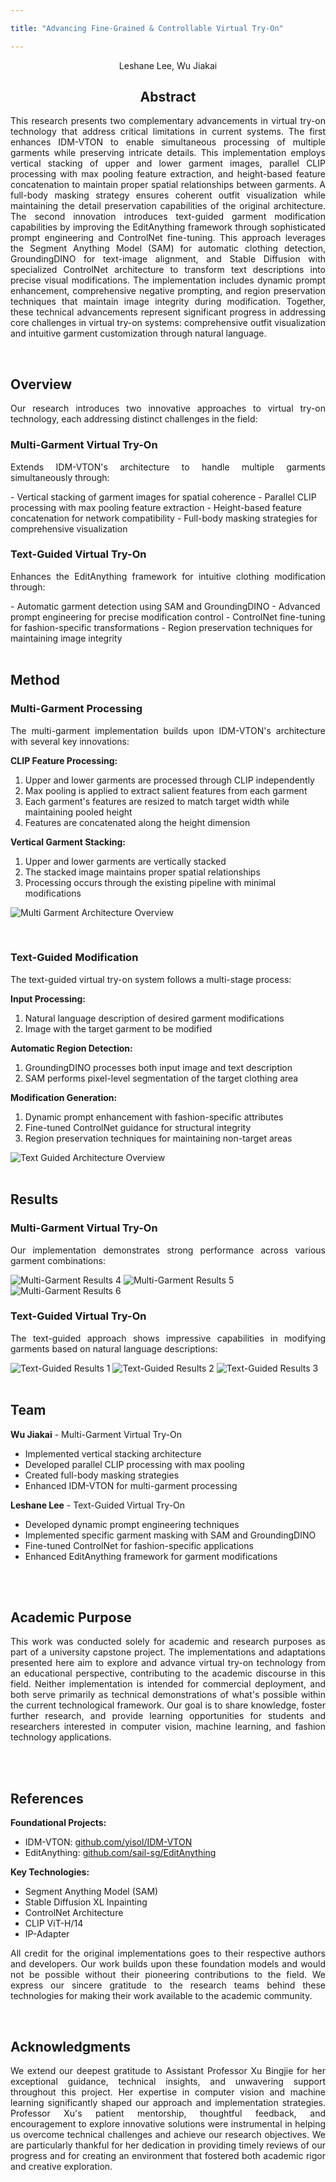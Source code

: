 ```yaml
---

title: "Advancing Fine-Grained & Controllable Virtual Try-On"

---
```


<div align="center">
<p>Leshane Lee, Wu Jiakai</p>
</div>

<div align="center">
<h2>Abstract</h2>
</div>

<div style="text-align: justify; text-justify: inter-word;">
<p>This research presents two complementary advancements in virtual try-on technology that address critical limitations in current systems. The first enhances IDM-VTON to enable simultaneous processing of multiple garments while preserving intricate details. This implementation employs vertical stacking of upper and lower garment images, parallel CLIP processing with max pooling feature extraction, and height-based feature concatenation to maintain proper spatial relationships between garments. A full-body masking strategy ensures coherent outfit visualization while maintaining the detail preservation capabilities of the original architecture. The second innovation introduces text-guided garment modification capabilities by improving the EditAnything framework through sophisticated prompt engineering and ControlNet fine-tuning. This approach leverages the Segment Anything Model (SAM) for automatic clothing detection, GroundingDINO for text-image alignment, and Stable Diffusion with specialized ControlNet architecture to transform text descriptions into precise visual modifications. The implementation includes dynamic prompt enhancement, comprehensive negative prompting, and region preservation techniques that maintain image integrity during modification. Together, these technical advancements represent significant progress in addressing core challenges in virtual try-on systems: comprehensive outfit visualization and intuitive garment customization through natural language.</p>
</div>
<br>

## Overview

<div style="text-align: justify; text-justify: inter-word;">
<p>Our research introduces two innovative approaches to virtual try-on technology, each addressing distinct challenges in the field:</p>
</div>

### Multi-Garment Virtual Try-On

<div style="text-align: justify; text-justify: inter-word;">
<p>Extends IDM-VTON's architecture to handle multiple garments simultaneously through:</p>
</div>
- Vertical stacking of garment images for spatial coherence
- Parallel CLIP processing with max pooling feature extraction
- Height-based feature concatenation for network compatibility
- Full-body masking strategies for comprehensive visualization

### Text-Guided Virtual Try-On

<div style="text-align: justify; text-justify: inter-word;">
<p>Enhances the EditAnything framework for intuitive clothing modification through:</p>
</div>
- Automatic garment detection using SAM and GroundingDINO
- Advanced prompt engineering for precise modification control
- ControlNet fine-tuning for fashion-specific transformations
- Region preservation techniques for maintaining image integrity
<br>
<br>

## Method

### Multi-Garment Processing

<div style="text-align: justify; text-justify: inter-word;">
<p>The multi-garment implementation builds upon IDM-VTON's architecture with several key innovations:</p>
</div>

**CLIP Feature Processing:**
1. Upper and lower garments are processed through CLIP independently
2. Max pooling is applied to extract salient features from each garment
3. Each garment's features are resized to match target width while maintaining pooled height
4. Features are concatenated along the height dimension

**Vertical Garment Stacking:**
1. Upper and lower garments are vertically stacked
2. The stacked image maintains proper spatial relationships
3. Processing occurs through the existing pipeline with minimal modifications


![Multi Garment Architecture Overview](assets/images/multigarment_architecture.png)

<br>

### Text-Guided Modification

<div style="text-align: justify; text-justify: inter-word;">
<p>The text-guided virtual try-on system follows a multi-stage process:</p>
</div>

**Input Processing:**
1. Natural language description of desired garment modifications
2. Image with the target garment to be modified

**Automatic Region Detection:**
1. GroundingDINO processes both input image and text description
2. SAM performs pixel-level segmentation of the target clothing area

**Modification Generation:**
1. Dynamic prompt enhancement with fashion-specific attributes
2. Fine-tuned ControlNet guidance for structural integrity
3. Region preservation techniques for maintaining non-target areas


![Text Guided Architecture Overview](assets/images/textguided_architecture.png)
<br>
<br>

## Results

### Multi-Garment Virtual Try-On

<div style="text-align: justify; text-justify: inter-word;">
<p>Our implementation demonstrates strong performance across various garment combinations:</p>
</div>

![Multi-Garment Results 4](assets/images/multigarment_demo_image_4.jpg)
![Multi-Garment Results 5](assets/images/multigarment_demo_image_5.jpg)
![Multi-Garment Results 6](assets/images/multigarment_demo_image_6.jpg)
<br>

### Text-Guided Virtual Try-On

<div style="text-align: justify; text-justify: inter-word;">
<p>The text-guided approach shows impressive capabilities in modifying garments based on natural language descriptions:</p>
</div>

![Text-Guided Results 1](assets/images/textguided_demo_image_1.jpeg)
![Text-Guided Results 2](assets/images/textguided_demo_image_2.jpeg)
![Text-Guided Results 3](assets/images/textguided_demo_image_3.png)
<br>
<br>

## Team

**Wu Jiakai** - Multi-Garment Virtual Try-On

- Implemented vertical stacking architecture
- Developed parallel CLIP processing with max pooling
- Created full-body masking strategies
- Enhanced IDM-VTON for multi-garment processing

**Leshane Lee** - Text-Guided Virtual Try-On

- Developed dynamic prompt engineering techniques
- Implemented specific garment masking with SAM and GroundingDINO
- Fine-tuned ControlNet for fashion-specific applications
- Enhanced EditAnything framework for garment modifications
<br>
<br>

## Academic Purpose

<div style="text-align: justify; text-justify: inter-word;">
<p>This work was conducted solely for academic and research purposes as part of a university capstone project. The implementations and adaptations presented here aim to explore and advance virtual try-on technology from an educational perspective, contributing to the academic discourse in this field. Neither implementation is intended for commercial deployment, and both serve primarily as technical demonstrations of what's possible within the current technological framework. Our goal is to share knowledge, foster further research, and provide learning opportunities for students and researchers interested in computer vision, machine learning, and fashion technology applications.</p>
</div>
<br>
<br>

## References

**Foundational Projects:**
- IDM-VTON: [github.com/yisol/IDM-VTON](https://github.com/yisol/IDM-VTON)
- EditAnything: [github.com/sail-sg/EditAnything](https://github.com/sail-sg/EditAnything)

**Key Technologies:**
- Segment Anything Model (SAM)
- Stable Diffusion XL Inpainting
- ControlNet Architecture
- CLIP ViT-H/14
- IP-Adapter

<div style="text-align: justify; text-justify: inter-word;">
<p>All credit for the original implementations goes to their respective authors and developers. Our work builds upon these foundation models and would not be possible without their pioneering contributions to the field. We express our sincere gratitude to the research teams behind these technologies for making their work available to the academic community.</p>
</div>
<br>

## Acknowledgments

<div style="text-align: justify; text-justify: inter-word;">
<p>We extend our deepest gratitude to Assistant Professor Xu Bingjie for her exceptional guidance, technical insights, and unwavering support throughout this project. Her expertise in computer vision and machine learning significantly shaped our approach and implementation strategies. Professor Xu's patient mentorship, thoughtful feedback, and encouragement to explore innovative solutions were instrumental in helping us overcome technical challenges and achieve our research objectives. We are particularly thankful for her dedication in providing timely reviews of our progress and for creating an environment that fostered both academic rigor and creative exploration.</p>
</div>